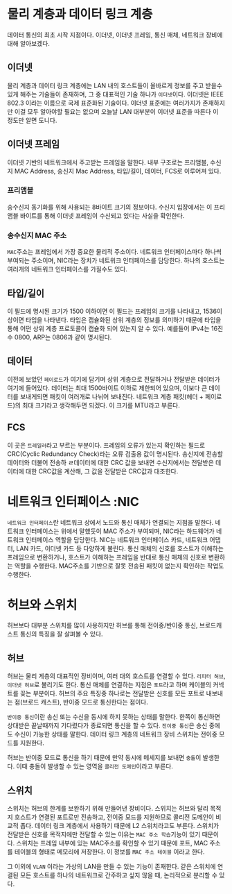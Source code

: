# 물리 계층과 데이터 링크 계층

데이터 통신의 최초 시작 지점이다. 이더넷, 이더넷 프레임, 통신 매체, 네트워크 장비에 대해 알아보겠다.

## 이더넷

물리 계층과 데이터 링크 계층에는 LAN 내의 호스트들이 올바르게 정보를 주고 받을수 있게 해주는 기술들이 존재하며, 그 중 대표적인 기술 하나가 `이더넷`이다.
이더넷은 IEEE 802.3 이라는 이름으로 국제 표준화된 기술이다.
이더넷 표준에는 여러가지가 존재하지만 이걸 모두 알아야할 필요는 없으며 오늘날 LAN 대부분이 이더넷 표준을 따른다 이 정도만 알면 도니다.


## 이더넷 프레임

이더넷 기반의 네트워크에서 주고받는 프레임을 말한다.
내부 구조로는 프리앰블, 수신지 MAC Address, 송신지 Mac Address, 타입/길이, 데이터, FCS로 이루어져 있다.

### 프리앰블

송수신지 동기화를 위해 사용되는 8바이트 크기의 정보이다. 수신지 입장에서는 이 프리앰블 바이트를 통해 이더넷 프레임이 수신되고 있다는 사실을 확인한다.

### 송수신지 MAC 주소

`MAC`주소는 프레임에서 가장 중요한 물리적 주소이다. 네트워크 인터페이스마다 하나씩 부여되는 주소이며, NIC라는 장치가 네트워크 인터페이스를 담당한다.
하나의 호스트는 여러개의 네트워크 인터페이스를 가질수도 있다.

## 타입/길이

이 필드에 명시된 크기가 1500 이하이면 이 필드는 프레임의 크기를 나타내고, 1536이상이면 타입을 나타낸다.
타입은 캡슐화된 상위 계층의 정보를 의미하기 때문에 타입을 통해 어떤 상위 계층 프로토콜이 캡슐화 되어 있는지 알 수 있다.
예를들어 IPv4는 16진수 0800, ARP는 0806과 같이 명시된다.

## 데이터

이전에 보았던 `페이로드`가 여기에 담기며 상위 계층으로 전달하거나 전달받은 데이터가 여기에 들어있다.
데이터는 최대 1500바이트 이하로 제한되어 있으며, 이보다 큰 데이터를 보내게되면 패킷이 여러개로 나뉘어 보내진다.
네트워크 계층 패킷(헤더 + 페이로드)의 최대 크기라고 생각해두면 되겠다. 이 크기를 MTU라고 부른다.

## FCS
이 곳은 `트레일러`라고 부르는 부분이다. 프레임의 오류가 있는지 확인하는 필드로 CRC(Cyclic Redundancy Check)라는 오류 검출용 값이 명시된다.
송신지에 전송할 데이터와 더불어 전송하 ㄹ데이터에 대한 CRC 값을 보내면 수신지에서는 전달받은 데이터에 대한 CRC값을 계산해, 그 값을 전달받은 CRC값과 대조한다.


# 네트워크 인터페이스 :NIC

`네트워크 인터페이스`란 네트워크 상에서 노드와 통신 매체가 연결되는 지점을 말한다. 네트워크 인터페이스는 위에서 말했듯이 MAC 주소가 부여되며, NIC라는 하드웨어가 네트워크 인터페이스 역할을 담당한다.
NIC는 네트워크 인터페이스 카드, 네트워크 어댑터, LAN 카드, 이더넷 카드 등 다양하게 불린다.
통신 매체의 신호를 호스트가 이해하는 프레임으로 변환하거나, 호스트가 이해하는 프레임을 반대로 통신 매체의 신호로 변환하는 역할을 수행한다.
MAC주소를 기반으로 잘못 전송된 패킷이 없는지 확인하는 작업도 수행한다.

# 허브와 스위치

허브보다 대부분 스위치를 많이 사용하지만 허브를 통해 전이중/반이중 통신, 브로드캐스트 통신의 특징을 잘 살펴볼 수 있다.

## 허브

허브는 물리 게층의 대표적인 장비이며, 여러 대의 호스트를 연결할 수 있다.
`리피터 허브`, `이더넷 허브`로 불리기도 한다. 통신 매체를 연결하는 지점은 `포트`라고 하며 케이블의 커넥트를 꽂는 부분이다.
허브의 주요 특징중 하나로는 전달받은 신호를 모든 포트로 내보내는 점(브로드 캐스트), 반이중 모드로 통신한다는 점이다.

`반이중 통신`이란 송신 또는 수신을 동시에 하지 못하는 상태를 말한다. 한쪽이 통신하면 상대받은 끝날때까지 기다렸다가 종료되면 통신을 할 수 있다.
`전이중 통신`은 송신 중에도 수신이 가능한 상태를 말한다. 데이터 링크 계층의 네트워크 장비 스위치는 전이중 모드를 지원한다.

허브는 반이중 모드로 통신을 하기 때문에 만약 동시에 메세지를 보내면 `충돌`이 발생한다. 이때 충돌이 발생할 수 있는 영역을 `콜리전 도메인`이라고 부른다.


## 스위치

스위치는 허브의 한계를 보완하기 위해 만들어낸 장비이다. 스위치는 허브와 달리 목적지 호스트가 연결된 포트로만 전송하고, 전이중 모드를 지원하므로 콜리전 도메인이 비교적 좁다.
데이터 링크 계층에서 사용하기 때문에 L2 스위치라고도 부른다. 스위치가 전달받은 신호를 목적지에만 전달할 수 있는 이유는 `MAC 주소 학습`기능이 있기 때문이다.
스위치는 프레임 내부에 있는 MAC주소를 확인할 수 있기 때문에 포트, MAC 주소를 테이블의 형태로 메모리에 저장한다. 이 정보를 `MAC 주소 테이블` 이라고 한다.

그 이외에 `VLAN` 이라는 가상의 LAN을 만들 수 있는 기능이 존재한다.
같은 스위치에 연결된 모든 호스트를 하나의 네트워크로 간주하고 싶지 않을 때, 논리적으로 분리할 수 있다.
